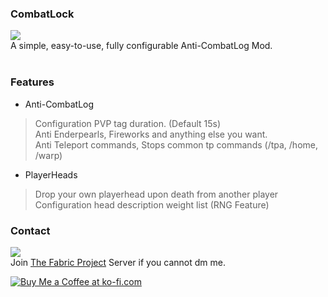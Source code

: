 ### CombatLock
![](https://img.shields.io/github/v/release/sleepy-lux/combatlock)<br>
A simple, easy-to-use, fully configurable Anti-CombatLog Mod.
<br><br>
### Features
- Anti-CombatLog
 > Configuration PVP tag duration. (Default 15s)<br>
 > Anti Enderpearls, Fireworks and anything else you want.<br>
 > Anti Teleport commands, Stops common tp commands (/tpa, /home, /warp)
- PlayerHeads
 > Drop your own playerhead upon death from another player<br>
 > Configuration head description weight list (RNG Feature)<br>

### Contact
![](https://dcbadge.limes.pink/api/shield/1178393313594847367)<br>
Join [The Fabric Project](https://discord.com/invite/v6v4pMv) Server if you cannot dm me.

<a href='https://ko-fi.com/sleepylux' target='_blank'><img src='https://storage.ko-fi.com/cdn/kofi5.png' alt='Buy Me a Coffee at ko-fi.com' /></a>